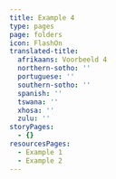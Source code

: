 ```yaml
---
title: Example 4
type: pages
page: folders
icon: FlashOn
translated-title:
  afrikaans: Voorbeeld 4
  northern-sotho: ''
  portuguese: ''
  southern-sotho: ''
  spanish: ''
  tswana: ''
  xhosa: ''
  zulu: ''
storyPages:
  - {}
resourcesPages:
  - Example 1
  - Example 2
---
```



